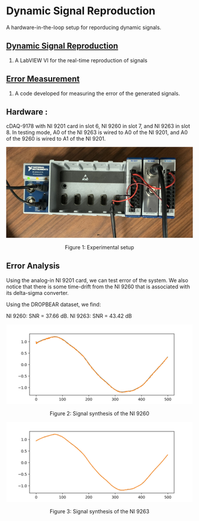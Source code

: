 # Dynamic Signal Reproduction
A hardware-in-the-loop setup for reporducing dynamic signals.


## [Dynamic Signal Reproduction](dynamic_signal_reproduction)
1. A LabVIEW VI for the real-time reproduction of signals


## [Error Measurement](error_measurement)
1. A code developed for measuring the error of the generated signals. 

## Hardware :

cDAQ-9178 with NI 9201 card in slot 6, NI 9260 in slot 7, and NI 9263 in slot 8. In testing mode, A0 of the NI 9263 is wired to A0 of the NI 9201, and A0 of the 9260 is wired to A1 of the NI 9201.
<p align="center">
<img src="media/cDAQ.jpg" alt="drawing" width="600"/>
</p>
<p align="center">
Figure 1: Experimental setup
</p>

## Error Analysis
Using the analog-in NI 9201 card, we can test error of the system. We also notice that there is some time-drift from the NI 9260 that is associated with its delta-sigma converter.

Using the DROPBEAR dataset, we find:

NI 9260: SNR = 37.66 dB.
NI 9263: SNR = 43.42 dB

<p align="center">
<img src="media/9260 synthesis.png" alt="drawing" width="600"/>
</p>
<p align="center">
Figure 2: Signal synthesis of the NI 9260
</p>
<p align="center">
<img src="media/9263 synthesis.png" alt="drawing" width="600"/>
</p>
<p align="center">
Figure 3: Signal synthesis of the NI 9263
</p>
